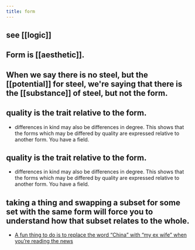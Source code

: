 ```yaml
---
title: form
---
```


## see [[logic]]
## Form is [[aesthetic]].
## When we say there is no steel, but the [[potential]] for steel, we're saying that there is the [[substance]] of steel, but not the form.
## quality is the trait relative to the form. 
- differences in kind may also be differences in degree. This shows that the forms which may be differed by quality are expressed relative to another form. You have a field.
## quality is the trait relative to the form. 
- differences in kind may also be differences in degree. This shows that the forms which may be differed by quality are expressed relative to another form. You have a field.
## taking a thing and swapping a subset for some set with the same form will force you to understand how that subset relates to the whole.
- [A fun thing to do is to replace the word “China” with “my ex wife” when you’re reading the news](https://twitter.com/DanBoeckner/status/1384018553817374721?s=09)
